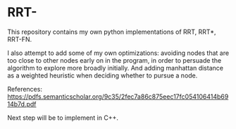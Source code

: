 # RRT-

This repository contains my own python implementations of RRT, RRT*, RRT-FN.

I also attempt to add some of my own optimizations: avoiding nodes that are too close to other nodes early on in the program, in order to persuade the algorithm to explore more broadly initially. And adding manhattan distance as a weighted heuristic when deciding whether to pursue a node.

References: https://pdfs.semanticscholar.org/9c35/2fec7a86c875eec17fc054106414b6914b7d.pdf

Next step will be to implement in C++.